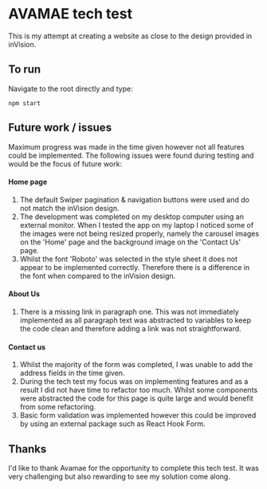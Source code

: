# AVAMAE tech test

This is my attempt at creating a website as close to the design provided in inVision.

## To run

Navigate to the root directly and type:

```
npm start
```

## Future work / issues

Maximum progress was made in the time given however not all features could be implemented. The following issues were found during testing and would be the focus of future work:

#### Home page

1. The default Swiper pagination & navigation buttons were used and do not match the inVision design.
2. The development was completed on my desktop computer using an external monitor. When I tested the app on my laptop I noticed some of the images were not being resized properly, namely the carousel images on the 'Home' page and the background image on the 'Contact Us' page.
3. Whilst the font 'Roboto' was selected in the style sheet it does not appear to be implemented correctly. Therefore there is a difference in the font when compared to the inVision design.

#### About Us
1. There is a missing link in paragraph one. This was not immediately implemented as all paragraph text was abstracted to variables to keep the code clean and therefore adding a link was not straightforward.

#### Contact us
1. Whilst the majority of the form was completed, I was unable to add the address fields in the time given.
2. During the tech test my focus was on implementing features and as a result I did not have time to refactor too much. Whilst some components were abstracted the code for this page is quite large and would benefit from some refactoring.
3. Basic form validation was implemented however this could be improved by using an external package such as React Hook Form.

## Thanks

I'd like to thank Avamae for the opportunity to complete this tech test. It was very challenging but also rewarding to see my solution come along.
